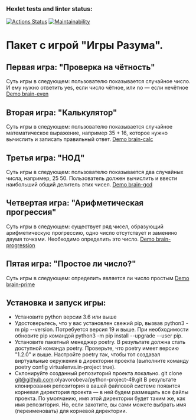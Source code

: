 ### Hexlet tests and linter status:
[![Actions Status](https://github.com/olyavorobeva/python-project-49/workflows/hexlet-check/badge.svg)](https://github.com/olyavorobeva/python-project-49/actions)
[![Maintainability](https://api.codeclimate.com/v1/badges/c5be20bbe33e755776f4/maintainability)](https://codeclimate.com/github/olyavorobeva/python-project-49/maintainability)

# Пакет с игрой "Игры Разума".

## Первая игра: "Проверка на чётность"
Суть игры в следующем: пользователю показывается случайное число. И ему нужно ответить yes, если число чётное, или no — если нечётное
[Demo brain-even](https://asciinema.org/a/551628)

## Вторая игра: "Калькулятор"
Суть игры в следующем: пользователю показывается случайное математическое выражение, например 35 + 16, которое нужно вычислить и записать правильный ответ.
[Demo brain-calc](https://asciinema.org/a/eeizYaGRUYwDuGgT1iIdtrKvV)

## Третья игра: "НОД"
Суть игры в следующем: пользователю показывается два случайных числа, например, 25 50. Пользователь должен вычислить и ввести наибольший общий делитель этих чисел.
[Demo brain-gcd](https://asciinema.org/a/dtWsqZ7BZy0KH41EIVbJnXwFJ)

## Четвертая игра: "Арифметическая прогрессия"
Суть игры в следующем: существует ряд чисел, образующий арифметическую прогрессию, одно число отсутствует и заменино двумя точками. Необходимо определить это число.
[Demo brain-progression](https://asciinema.org/a/fdoRmzSK3fJZMcLI3GaLg9B6l)

## Пятая игра: "Простое ли число?"
Суть игры в следующем: определить является ли число простым
[Demo brain-prime](https://asciinema.org/a/556206)

## Установка и запуск игры:
* Установите python версии 3.6 или выше
* Удостоверьтесь, что у вас установлен свежий pip, вызвав python3 -m pip --version. Потребуется версия 19 и выше. При необходимости обновите pip командой python3 -m pip install --upgrade --user pip.
* Установите пакетный менеджер poetry. В результате должна стать доступной команда poetry. Проверьте, что poetry имеет версию "1.2.0" и выше. Настройте poetry так, чтобы тот создавал виртуальные окружения в директории проекта (выполните команду poetry config virtualenvs.in-project true).
* Склонируйте созданный репозиторий проекта локально. git clone git@github.com:olyavorobeva/python-project-49.git
В результате клонирования репозитория в вашей файловой системе появится корневая директория проекта — в ней будем размещать все файлы проекта. По умолчанию, имя этой директории будет таким же, как имя репозитория. Но, если захотите, вы сами можете выбрать имя (переименовать) для корневой директории.

